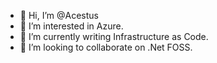- 👋 Hi, I’m @Acestus
- 👀 I’m interested in Azure.
- 🌱 I’m currently writing Infrastructure as Code.
- 💞️ I’m looking to collaborate on .Net FOSS.

<!---
Acestus/Acestus is a ✨ special ✨ repository because its `README.md` (this file) appears on your GitHub profile.
You can click the Preview link to take a look at your changes.
--->
